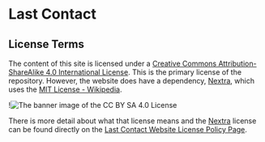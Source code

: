 ﻿# Last Contact

## License Terms

The content of this site is licensed under a
[Creative Commons Attribution-ShareAlike 4.0 International License](http://creativecommons.org/licenses/by-sa/4.0/). This is the primary license of the repository. However, the website does have a dependency, [Nextra](https://nextra.site), which uses the [MIT License - Wikipedia](https://en.wikipedia.org/wiki/MIT_License).

!![The banner image of the CC BY SA 4.0 License](https://licensebuttons.net/l/by-sa/4.0/88x31.png)

There is more detail about what that license means and the [Nextra](https://nextra.site) license can be found directly on the [Last Contact Website License Policy Page](https://last-contact.net/about/license).

